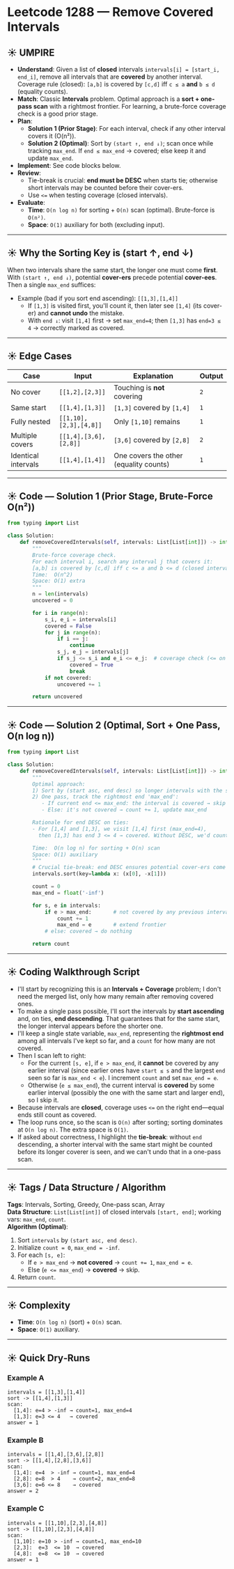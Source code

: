 # Leetcode 1288 — Remove Covered Intervals

## ☀️ UMPIRE

- **Understand**: Given a list of **closed** intervals `intervals[i] = [start_i, end_i]`, remove all intervals that are **covered** by another interval. Coverage rule (closed): `[a,b]` is covered by `[c,d]` iff `c ≤ a` **and** `b ≤ d` (equality counts).
- **Match**: Classic **Intervals** problem. Optimal approach is a **sort + one-pass scan** with a rightmost frontier. For learning, a brute-force coverage check is a good prior stage.
- **Plan**:
  - **Solution 1 (Prior Stage)**: For each interval, check if any other interval covers it (O(n²)).
  - **Solution 2 (Optimal)**: Sort by `(start ↑, end ↓)`; scan once while tracking `max_end`. If `end ≤ max_end` → covered; else keep it and update `max_end`.
- **Implement**: See code blocks below.
- **Review**:
  - Tie-break is crucial: **end must be DESC** when starts tie; otherwise short intervals may be counted before their cover-ers.
  - Use `<=` when testing coverage (closed intervals).
- **Evaluate**:
  - **Time**: `O(n log n)` for sorting + `O(n)` scan (optimal). Brute-force is `O(n²)`.
  - **Space**: `O(1)` auxiliary for both (excluding input).


---

## ☀️ Why the Sorting Key is (start ↑, end ↓)

When two intervals share the same start, the longer one must come **first**. With `(start ↑, end ↓)`, potential **cover-ers** precede potential **cover-ees**. Then a single `max_end` suffices:

- Example (bad if you sort end ascending): `[[1,3],[1,4]]`
  - If `[1,3]` is visited first, you'll count it, then later see `[1,4]` (its cover-er) and **cannot undo** the mistake.
  - With `end ↓`: visit `[1,4]` first → set `max_end=4`; then `[1,3]` has `end=3 ≤ 4` → correctly marked as covered.


---

## ☀️ Edge Cases

| Case | Input | Explanation | Output |
|---|---|---|---|
| No cover | `[[1,2],[2,3]]` | Touching is **not** covering | `2` |
| Same start | `[[1,4],[1,3]]` | `[1,3]` covered by `[1,4]` | `1` |
| Fully nested | `[[1,10],[2,3],[4,8]]` | Only `[1,10]` remains | `1` |
| Multiple covers | `[[1,4],[3,6],[2,8]]` | `[3,6]` covered by `[2,8]` | `2` |
| Identical intervals | `[[1,4],[1,4]]` | One covers the other (equality counts) | `1` |


---

## ☀️ Code — Solution 1 (Prior Stage, Brute-Force O(n²))

```python
from typing import List

class Solution:
    def removeCoveredIntervals(self, intervals: List[List[int]]) -> int:
        """
        Brute-force coverage check.
        For each interval i, search any interval j that covers it:
        [a,b] is covered by [c,d] iff c <= a and b <= d (closed intervals; equality counts).
        Time:  O(n^2)
        Space: O(1) extra
        """
        n = len(intervals)
        uncovered = 0

        for i in range(n):
            s_i, e_i = intervals[i]
            covered = False
            for j in range(n):
                if i == j:
                    continue
                s_j, e_j = intervals[j]
                if s_j <= s_i and e_i <= e_j:  # coverage check (<= on both sides)
                    covered = True
                    break
            if not covered:
                uncovered += 1

        return uncovered
```


---

## ☀️ Code — Solution 2 (Optimal, Sort + One Pass, O(n log n))

```python
from typing import List

class Solution:
    def removeCoveredIntervals(self, intervals: List[List[int]]) -> int:
        """
        Optimal approach:
        1) Sort by (start asc, end desc) so longer intervals with the same start appear first.
        2) One pass, track the rightmost end 'max_end':
           - If current end <= max_end: the interval is covered → skip
           - Else: it's not covered → count += 1, update max_end

        Rationale for end DESC on ties:
        - For [1,4] and [1,3], we visit [1,4] first (max_end=4),
          then [1,3] has end 3 <= 4 → covered. Without DESC, we'd count [1,3] incorrectly.

        Time:  O(n log n) for sorting + O(n) scan
        Space: O(1) auxiliary
        """
        # Crucial tie-break: end DESC ensures potential cover-ers come first
        intervals.sort(key=lambda x: (x[0], -x[1]))

        count = 0
        max_end = float('-inf')

        for s, e in intervals:
            if e > max_end:       # not covered by any previous interval
                count += 1
                max_end = e       # extend frontier
            # else: covered → do nothing

        return count
```


---

## ☀️ Coding Walkthrough Script 

- I'll start by recognizing this is an **Intervals + Coverage** problem; I don't need the merged list, only how many remain after removing covered ones.
- To make a single pass possible, I'll sort the intervals by **start ascending** and, on ties, **end descending**. That guarantees that for the same start, the longer interval appears before the shorter one.
- I'll keep a single state variable, `max_end`, representing the **rightmost end** among all intervals I've kept so far, and a `count` for how many are not covered.
- Then I scan left to right:
  - For the current `[s, e]`, if `e > max_end`, it **cannot** be covered by any earlier interval (since earlier ones have `start ≤ s` and the largest `end` seen so far is `max_end < e`). I increment `count` and set `max_end = e`.
  - Otherwise (`e ≤ max_end`), the current interval is **covered** by some earlier interval (possibly the one with the same start and larger end), so I skip it.
- Because intervals are **closed**, coverage uses `<=` on the right end—equal ends still count as covered.
- The loop runs once, so the scan is `O(n)` after sorting; sorting dominates at `O(n log n)`. The extra space is `O(1)`.
- If asked about correctness, I highlight the **tie-break**: without `end` descending, a shorter interval with the same start might be counted before its longer coverer is seen, and we can't undo that in a one-pass scan.

---

## ☀️ Tags / Data Structure / Algorithm

**Tags**: Intervals, Sorting, Greedy, One-pass scan, Array  
**Data Structure**: `List[List[int]]` of closed intervals `[start, end]`; working vars: `max_end`, `count`.  
**Algorithm (Optimal)**:
1. Sort `intervals` by `(start asc, end desc)`.
2. Initialize `count = 0`, `max_end = -inf`.
3. For each `[s, e]`:
   - If `e > max_end` → **not covered** → `count += 1`, `max_end = e`.
   - Else (`e <= max_end`) → **covered** → skip.
4. Return `count`.


---

## ☀️ Complexity

- **Time**: `O(n log n)` (sort) + `O(n)` scan.
- **Space**: `O(1)` auxiliary.


---

## ☀️ Quick Dry‑Runs

### Example A
```
intervals = [[1,3],[1,4]]
sort -> [[1,4],[1,3]]
scan:
  [1,4]: e=4 > -inf → count=1, max_end=4
  [1,3]: e=3 <= 4   → covered
answer = 1
```

### Example B
```
intervals = [[1,4],[3,6],[2,8]]
sort -> [[1,4],[2,8],[3,6]]
scan:
  [1,4]: e=4  > -inf → count=1, max_end=4
  [2,8]: e=8  > 4    → count=2, max_end=8
  [3,6]: e=6 <= 8    → covered
answer = 2
```

### Example C
```
intervals = [[1,10],[2,3],[4,8]]
sort -> [[1,10],[2,3],[4,8]]
scan:
  [1,10]: e=10 > -inf → count=1, max_end=10
  [2,3]:  e=3  <= 10  → covered
  [4,8]:  e=8  <= 10  → covered
answer = 1
```
